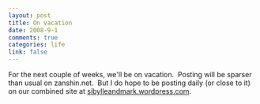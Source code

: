 ```yaml
--- 
layout: post
title: On vacation
date: 2008-9-1
comments: true
categories: life
link: false
---
```

For the next couple of weeks, we'll be on vacation.  Posting will be sparser than usual on zanshin.net.  But I do hope to be posting daily (or close to it) on our combined site at <a title="Sibylle and Mark" href="http://sibylleandmark.wordpress.com">sibylleandmark.wordpress.com</a>.
